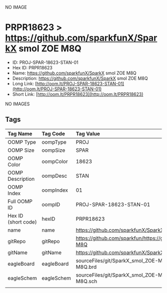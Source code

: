


  
NO IMAGE  
# PRPR18623 > https://github.com/sparkfunX/SparkX smol ZOE M8Q

- ID: PROJ-SPAR-18623-STAN-01
- Hex ID: PRPR18623
- Name: https://github.com/sparkfunX/SparkX smol ZOE M8Q
- Description: https://github.com/sparkfunX/SparkX smol ZOE M8Q
- Long Link: [http://oom.lt/PROJ-SPAR-18623-STAN-01](http://oom.lt/PROJ-SPAR-18623-STAN-01)
- Short Link: [http://oom.lt/PRPR18623](http://oom.lt/PRPR18623)
  
NO IMAGES  
## Tags
  

|Tag Name|Tag Code|Tag Value|
| :--- | :--- | :--- |
|OOMP Type|oompType|PROJ|
|OOMP Size|oompSize|SPAR|
|OOMP Color|oompColor|18623|
|OOMP Description|oompDesc|STAN|
|OOMP Index|oompIndex|01|
|Full OOMP ID|oompID|PROJ-SPAR-18623-STAN-01|
|Hex ID (short code)|hexID|PRPR18623|
|name|name|https://github.com/sparkfunX/SparkX smol ZOE M8Q|
|gitRepo|gitRepo|https://github.com/sparkfun/https://github.com/sparkfunX/SparkX_smol_ZOE-M8Q|
|gitName|gitName|https://github.com/sparkfunX/SparkX_smol_ZOE-M8Q|
|eagleBoard|eagleBoard|sourceFiles/git/SparkX_smol_ZOE-M8Q/Hardware/SparkX_smol_ZOE-M8Q.brd|
|eagleSchem|eagleSchem|sourceFiles/git/SparkX_smol_ZOE-M8Q/Hardware/SparkX_smol_ZOE-M8Q.sch|
||||
